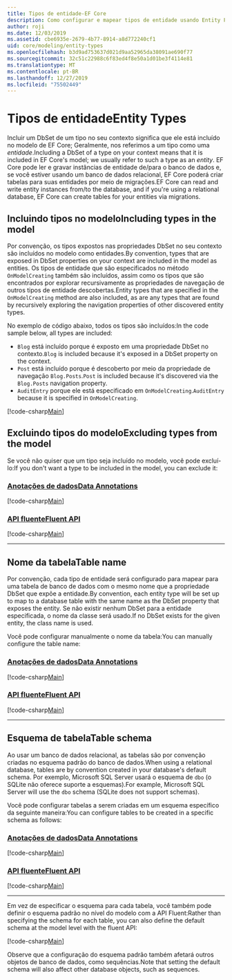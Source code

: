 ```yaml
---
title: Tipos de entidade-EF Core
description: Como configurar e mapear tipos de entidade usando Entity Framework Core
author: roji
ms.date: 12/03/2019
ms.assetid: cbe6935e-2679-4b77-8914-a8d772240cf1
uid: core/modeling/entity-types
ms.openlocfilehash: b3d9ad753637d021d9aa52965da38091ae690f77
ms.sourcegitcommit: 32c51c22988c6f83ed4f8e50a1d01be3f4114e81
ms.translationtype: MT
ms.contentlocale: pt-BR
ms.lasthandoff: 12/27/2019
ms.locfileid: "75502449"
---
```

# <a name="entity-types"></a><span data-ttu-id="ec267-103">Tipos de entidade</span><span class="sxs-lookup"><span data-stu-id="ec267-103">Entity Types</span></span>

<span data-ttu-id="ec267-104">Incluir um DbSet de um tipo no seu contexto significa que ele está incluído no modelo de EF Core; Geralmente, nos referimos a um tipo como uma *entidade*.</span><span class="sxs-lookup"><span data-stu-id="ec267-104">Including a DbSet of a type on your context means that it is included in EF Core's model; we usually refer to such a type as an *entity*.</span></span> <span data-ttu-id="ec267-105">EF Core pode ler e gravar instâncias de entidade de/para o banco de dados e, se você estiver usando um banco de dados relacional, EF Core poderá criar tabelas para suas entidades por meio de migrações.</span><span class="sxs-lookup"><span data-stu-id="ec267-105">EF Core can read and write entity instances from/to the database, and if you're using a relational database, EF Core can create tables for your entities via migrations.</span></span>

## <a name="including-types-in-the-model"></a><span data-ttu-id="ec267-106">Incluindo tipos no modelo</span><span class="sxs-lookup"><span data-stu-id="ec267-106">Including types in the model</span></span>

<span data-ttu-id="ec267-107">Por convenção, os tipos expostos nas propriedades DbSet no seu contexto são incluídos no modelo como entidades.</span><span class="sxs-lookup"><span data-stu-id="ec267-107">By convention, types that are exposed in DbSet properties on your context are included in the model as entities.</span></span> <span data-ttu-id="ec267-108">Os tipos de entidade que são especificados no método `OnModelCreating` também são incluídos, assim como os tipos que são encontrados por explorar recursivamente as propriedades de navegação de outros tipos de entidade descobertas.</span><span class="sxs-lookup"><span data-stu-id="ec267-108">Entity types that are specified in the `OnModelCreating` method are also included, as are any types that are found by recursively exploring the navigation properties of other discovered entity types.</span></span>

<span data-ttu-id="ec267-109">No exemplo de código abaixo, todos os tipos são incluídos:</span><span class="sxs-lookup"><span data-stu-id="ec267-109">In the code sample below, all types are included:</span></span>

* <span data-ttu-id="ec267-110">`Blog` está incluído porque é exposto em uma propriedade DbSet no contexto.</span><span class="sxs-lookup"><span data-stu-id="ec267-110">`Blog` is included because it's exposed in a DbSet property on the context.</span></span>
* <span data-ttu-id="ec267-111">`Post` está incluído porque é descoberto por meio da propriedade de navegação `Blog.Posts`.</span><span class="sxs-lookup"><span data-stu-id="ec267-111">`Post` is included because it's discovered via the `Blog.Posts` navigation property.</span></span>
* <span data-ttu-id="ec267-112">`AuditEntry` porque ele está especificado em `OnModelCreating`.</span><span class="sxs-lookup"><span data-stu-id="ec267-112">`AuditEntry` because it is specified in `OnModelCreating`.</span></span>

[!code-csharp[Main](../../../samples/core/Modeling/Conventions/EntityTypes.cs?name=EntityTypes&highlight=3,7,16)]

## <a name="excluding-types-from-the-model"></a><span data-ttu-id="ec267-113">Excluindo tipos do modelo</span><span class="sxs-lookup"><span data-stu-id="ec267-113">Excluding types from the model</span></span>

<span data-ttu-id="ec267-114">Se você não quiser que um tipo seja incluído no modelo, você pode excluí-lo:</span><span class="sxs-lookup"><span data-stu-id="ec267-114">If you don't want a type to be included in the model, you can exclude it:</span></span>

### <a name="data-annotationstabdata-annotations"></a>[<span data-ttu-id="ec267-115">Anotações de dados</span><span class="sxs-lookup"><span data-stu-id="ec267-115">Data Annotations</span></span>](#tab/data-annotations)

[!code-csharp[Main](../../../samples/core/Modeling/DataAnnotations/IgnoreType.cs?name=IgnoreType&highlight=1)]

### <a name="fluent-apitabfluent-api"></a>[<span data-ttu-id="ec267-116">API fluente</span><span class="sxs-lookup"><span data-stu-id="ec267-116">Fluent API</span></span>](#tab/fluent-api)

[!code-csharp[Main](../../../samples/core/Modeling/FluentAPI/IgnoreType.cs?name=IgnoreType&highlight=3)]

***

## <a name="table-name"></a><span data-ttu-id="ec267-117">Nome da tabela</span><span class="sxs-lookup"><span data-stu-id="ec267-117">Table name</span></span>

<span data-ttu-id="ec267-118">Por convenção, cada tipo de entidade será configurado para mapear para uma tabela de banco de dados com o mesmo nome que a propriedade DbSet que expõe a entidade.</span><span class="sxs-lookup"><span data-stu-id="ec267-118">By convention, each entity type will be set up to map to a database table with the same name as the DbSet property that exposes the entity.</span></span> <span data-ttu-id="ec267-119">Se não existir nenhum DbSet para a entidade especificada, o nome da classe será usado.</span><span class="sxs-lookup"><span data-stu-id="ec267-119">If no DbSet exists for the given entity, the class name is used.</span></span>

<span data-ttu-id="ec267-120">Você pode configurar manualmente o nome da tabela:</span><span class="sxs-lookup"><span data-stu-id="ec267-120">You can manually configure the table name:</span></span>

### <a name="data-annotationstabdata-annotations"></a>[<span data-ttu-id="ec267-121">Anotações de dados</span><span class="sxs-lookup"><span data-stu-id="ec267-121">Data Annotations</span></span>](#tab/data-annotations)

[!code-csharp[Main](../../../samples/core/Modeling/DataAnnotations/TableName.cs?Name=TableName&highlight=1)]

### <a name="fluent-apitabfluent-api"></a>[<span data-ttu-id="ec267-122">API fluente</span><span class="sxs-lookup"><span data-stu-id="ec267-122">Fluent API</span></span>](#tab/fluent-api)

[!code-csharp[Main](../../../samples/core/Modeling/FluentAPI/TableName.cs?Name=TableName&highlight=3-4)]

***

## <a name="table-schema"></a><span data-ttu-id="ec267-123">Esquema de tabela</span><span class="sxs-lookup"><span data-stu-id="ec267-123">Table schema</span></span>

<span data-ttu-id="ec267-124">Ao usar um banco de dados relacional, as tabelas são por convenção criadas no esquema padrão do banco de dados.</span><span class="sxs-lookup"><span data-stu-id="ec267-124">When using a relational database, tables are by convention created in your database's default schema.</span></span> <span data-ttu-id="ec267-125">Por exemplo, Microsoft SQL Server usará o esquema de `dbo` (o SQLite não oferece suporte a esquemas).</span><span class="sxs-lookup"><span data-stu-id="ec267-125">For example, Microsoft SQL Server will use the `dbo` schema (SQLite does not support schemas).</span></span>

<span data-ttu-id="ec267-126">Você pode configurar tabelas a serem criadas em um esquema específico da seguinte maneira:</span><span class="sxs-lookup"><span data-stu-id="ec267-126">You can configure tables to be created in a specific schema as follows:</span></span>

### <a name="data-annotationstabdata-annotations"></a>[<span data-ttu-id="ec267-127">Anotações de dados</span><span class="sxs-lookup"><span data-stu-id="ec267-127">Data Annotations</span></span>](#tab/data-annotations)

[!code-csharp[Main](../../../samples/core/Modeling/DataAnnotations/TableNameAndSchema.cs?name=TableNameAndSchema&highlight=1)]

### <a name="fluent-apitabfluent-api"></a>[<span data-ttu-id="ec267-128">API fluente</span><span class="sxs-lookup"><span data-stu-id="ec267-128">Fluent API</span></span>](#tab/fluent-api)

[!code-csharp[Main](../../../samples/core/Modeling/FluentAPI/TableNameAndSchema.cs?name=TableNameAndSchema&highlight=3-4)]

***

<span data-ttu-id="ec267-129">Em vez de especificar o esquema para cada tabela, você também pode definir o esquema padrão no nível do modelo com a API Fluent:</span><span class="sxs-lookup"><span data-stu-id="ec267-129">Rather than specifying the schema for each table, you can also define the default schema at the model level with the fluent API:</span></span>

[!code-csharp[Main](../../../samples/core/Modeling/FluentAPI/DefaultSchema.cs?name=DefaultSchema&highlight=3)]

<span data-ttu-id="ec267-130">Observe que a configuração do esquema padrão também afetará outros objetos de banco de dados, como sequências.</span><span class="sxs-lookup"><span data-stu-id="ec267-130">Note that setting the default schema will also affect other database objects, such as sequences.</span></span>
